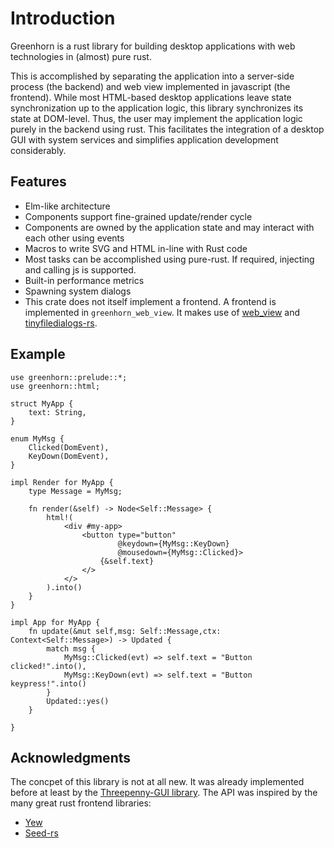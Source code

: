 # Introduction

Greenhorn is a rust library for building desktop applications with web technologies in (almost)
pure rust.

This is accomplished by separating the application into a server-side process
(the backend) and web view implemented in javascript (the frontend).
While most HTML-based desktop applications leave state synchronization up to the
application logic, this library synchronizes its state at DOM-level.
Thus, the user may implement the application logic purely in the backend using rust.
This facilitates the integration of a desktop GUI with system
services and simplifies application development considerably.

## Features

* Elm-like architecture
* Components support fine-grained update/render cycle
* Components are owned by the application state and may interact with each other using events
* Macros to write SVG and HTML in-line with Rust code
* Most tasks can be accomplished using pure-rust. If required, injecting and calling js is supported.
* Built-in performance metrics
* Spawning system dialogs
* This crate does not itself implement a frontend. A frontend is implemented in `greenhorn_web_view`.
  It makes use of [web_view](https://github.com/Boscop/web-view) and [tinyfiledialogs-rs](https://github.com/jdm/tinyfiledialogs-rs).

## Example

```
use greenhorn::prelude::*;
use greenhorn::html;

struct MyApp {
    text: String,
}

enum MyMsg {
    Clicked(DomEvent),
    KeyDown(DomEvent),
}

impl Render for MyApp {
    type Message = MyMsg;

    fn render(&self) -> Node<Self::Message> {
        html!(
            <div #my-app>
                <button type="button"
                        @keydown={MyMsg::KeyDown}
                        @mousedown={MyMsg::Clicked}>
                    {&self.text}
                </>
            </>
        ).into()
    }
}

impl App for MyApp {
    fn update(&mut self,msg: Self::Message,ctx: Context<Self::Message>) -> Updated {
        match msg {
            MyMsg::Clicked(evt) => self.text = "Button clicked!".into(),
            MyMsg::KeyDown(evt) => self.text = "Button keypress!".into()
        }
        Updated::yes()
    }

}
```

## Acknowledgments

The concpet of this library is not at all new. It was already implemented before at least by the
[Threepenny-GUI library](https://github.com/HeinrichApfelmus/threepenny-gui).
The API was inspired by the many great rust frontend libraries:
 * [Yew](https://github.com/yewstack/yew)
 * [Seed-rs](https://github.com/seed-rs/seed)



